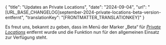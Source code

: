 {
  "title": "Updates an Private Locations",
  "date": "2024-09-04",
  "url": "[URL_BASE_CHANGELOG]september-2024-private-locations-beta-version-entfernt",
  "translationKey": "[FRONTMATTER_TRANSLATIONKEY]"
}

Es freut uns, bekannt zu geben, dass im Menü der Marker „Beta“ für [*Private Locations*]([LINK_URL_1]) entfernt wurde und die Funktion nun für den allgemeinen Einsatz zur Verfügung steht.